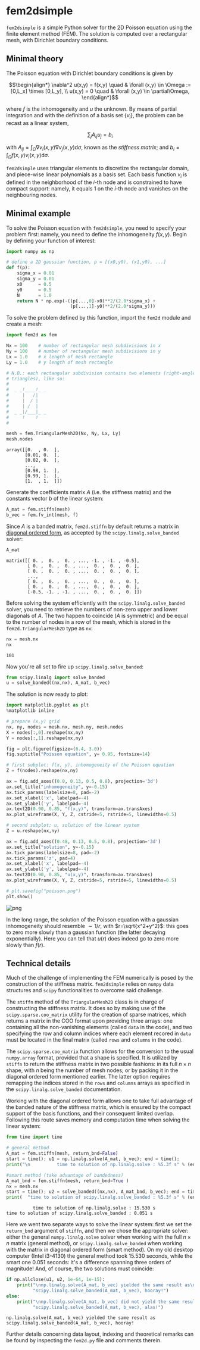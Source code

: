 fem2dsimple
=============

`fem2dsimple` is a simple Python solver for the 2D Poisson equation using the finite element method (FEM).  The solution is computed over a rectangular mesh, with Dirichlet boundary conditions.

Minimal theory
--------------
The Poisson equation with Dirichlet boundary conditions is given by

```math
\begin{align*}
\nabla^2 u(x,y) = f(x,y) \quad & \forall (x,y) \in \Omega := [0,L_x] \times [0,L_y], \\
u(x,y) = 0               \quad & \forall (x,y) \in \partial\Omega,
\end{align*}
```

where $f$ is the inhomogeneity and $u$ the unknown.  By means of partial integration and with the definition of a basis set $\{v_i\}$, the problem can be recast as a linear system,

$$
\sum_j A_{ij} u_j = b_i
$$

with $A_{ij} = \int_\Omega \nabla v_i(x,y) \nabla v_j(x,y) \mathrm d\sigma$, known as the *stiffness matrix*; and $b_i = \int_\Omega f(x,y) v_i(x,y) \mathrm d\sigma$.

`fem2dsimple` uses triangular elements to discretize the rectangular domain, and piece-wise linear polynomials as a basis set.  Each basis function $v_i$ is defined in the neighborhood of the $i$-th node and is constrained to have compact support: namely, it equals 1 on the $i$-th node and vanishes on the neighbouring nodes.

Minimal example
---------------
To solve the Poisson equation with `fem2dsimple`, you need to specify your problem first: namely, you need to define the inhomogeneity $f(x,y)$.  Begin by defining your function of interest:


```python
import numpy as np

# define a 2D gaussian function, p = [(x0,y0), (x1,y0), ...]
def f(p):
    sigma_x = 0.01
    sigma_y = 0.01
    x0      = 0.5
    y0      = 0.5
    N       = 1.0
    return N * np.exp(-((p[...,0]-x0)**2/(2.0*sigma_x) +
                        (p[...,1]-y0)**2/(2.0*sigma_y)))
```

To solve the problem defined by this function, import the `fem2d` module and create a mesh:


```python
import fem2d as fem

Nx = 100    # number of rectangular mesh subdivisions in x
Ny = 100    # number of rectangular mesh subdivisions in y
Lx = 1.0    # x length of mesh rectangle
Ly = 1.0    # y length of mesh rectangle

# N.B.: each rectangular subdivision contains two elements (right-angled
# triangles), like so:
#
#  _ _!____!_ _
#     |   /|
#     |  / |
#     | /  |
#  _ _|/___|_ _
#     !    !
#

mesh = fem.TriangularMesh2D(Nx, Ny, Lx, Ly)
mesh.nodes
```




    array([[0.  , 0.  ],
           [0.01, 0.  ],
           [0.02, 0.  ],
           ...,
           [0.98, 1.  ],
           [0.99, 1.  ],
           [1.  , 1.  ]])



Generate the coefficients matrix $A$ (i.e. the stiffness matrix) and the constants vector $b$ of the linear system:


```python
A_mat = fem.stiffn(mesh)
b_vec = fem.fv_int(mesh, f)
```

Since $A$ is a banded matrix, `fem2d.stiffn` by default returns a matrix in [diagonal ordered form](https://docs.scipy.org/doc/scipy/reference/generated/scipy.linalg.solve_banded.html), as accepted by the `scipy.linalg.solve_banded` solver:


```python
A_mat
```




    matrix([[ 0. ,  0. ,  0. , ..., -1. , -1. , -0.5],
            [ 0. ,  0. ,  0. , ...,  0. ,  0. ,  0. ],
            [ 0. ,  0. ,  0. , ...,  0. ,  0. ,  0. ],
            ...,
            [ 0. ,  0. ,  0. , ...,  0. ,  0. ,  0. ],
            [ 0. ,  0. ,  0. , ...,  0. ,  0. ,  0. ],
            [-0.5, -1. , -1. , ...,  0. ,  0. ,  0. ]])



Before solving the system efficiently with the `scipy.linalg.solve_banded` solver,  you need to retrieve the numbers of non-zero upper and lower diagonals of $A$.  The two happen to coincide ($A$ is symmetric) and be equal to the number of nodes in a row of the mesh, which is stored in the `fem2d.TriangularMesh2D` type as `nx`:


```python
nx = mesh.nx
nx
```




    101



Now you're all set to fire up `scipy.linalg.solve_banded`:


```python
from scipy.linalg import solve_banded
u = solve_banded((nx,nx), A_mat, b_vec)
```

The solution is now ready to plot:


```python
import matplotlib.pyplot as plt
%matplotlib inline

# prepare (x,y) grid
nx, ny, nodes = mesh.nx, mesh.ny, mesh.nodes
X = nodes[:,0].reshape(nx,ny)
Y = nodes[:,1].reshape(nx,ny)

fig = plt.figure(figsize=(6.4, 3.0))
fig.suptitle("Poisson equation", y= 0.95, fontsize=14)

# first subplot: f(x, y), inhomogeneity of the Poisson equation
Z = f(nodes).reshape(nx,ny)

ax = fig.add_axes((0.0, 0.13, 0.5, 0.8), projection='3d')
ax.set_title("inhomogeneity", y=-0.15)
ax.tick_params(labelsize=8, pad=-2)
ax.set_xlabel('x', labelpad=-4)
ax.set_ylabel('y', labelpad=-4)
ax.text2D(0.90, 0.85, "f(x,y)", transform=ax.transAxes)
ax.plot_wireframe(X, Y, Z, cstride=5, rstride=5, linewidths=0.5)

# second subplot: u, solution of the linear system
Z = u.reshape(nx,ny)

ax = fig.add_axes((0.48, 0.13, 0.5, 0.8), projection='3d')
ax.set_title("solution", y=-0.15)
ax.tick_params(labelsize=8, pad=-2)
ax.tick_params('z', pad=4)
ax.set_xlabel('x', labelpad=-4)
ax.set_ylabel('y', labelpad=-4)
ax.text2D(0.90, 0.85, "u(x,y)", transform=ax.transAxes)
ax.plot_wireframe(X, Y, Z, cstride=5, rstride=5, linewidths=0.5)

# plt.savefig("poisson.png")
plt.show()
```


    
![png](output_13_0.png)
    


In the long range, the solution of the Poisson equation with a gaussian inhomogeneity should resemble $\sim 1/r$, with $r=\sqrt{x^2+y^2}$: this goes to zero more slowly than a gaussian function (the latter decaying exponentially).  Here you can tell that $u(r)$ does indeed go to zero more slowly than $f(r)$.

Technical details
-----------------

Much of the challenge of implementing the FEM numerically is posed by the construction of the stiffness matrix.  `fem2dsimple` relies on `numpy` data structures and `scipy` functionalities to overcome said challenge.

The `stiffn` method of the `TriangularMesh2D` class is in charge of constructing the stiffness matrix.  It does so by making use of the `scipy.sparse.coo_matrix` utility for the creation of sparse matrices, which returns a matrix in the COO format upon providing three arrays: one containing all the non-vanishing elements (called `data` in the code), and two specifying the row and column indices where each element recored in `data` must be located in the final matrix (called `rows` and `columns` in the code).

The `scipy.sparse.coo_matrix` function allows for the conversion to the usual `numpy.array` format, provided that a shape is specified.  It is utilized by `stiffn` to return the stiffness matrix in two possible fashions: in its full $n \times n$ shape, with $n$ being the number of mesh nodes; or by packing it in the diagonal ordered form mentioned earlier.  The latter option requires remapping the indices stored in the `rows` and `columns` arrays as specified in the `scipy.linalg.solve_banded` documentation.

Working with the diagonal ordered form allows one to take full advantage of the banded nature of the stiffness matrix, which is ensured by the compact support of the basis functions, and their consequent limited overlap.  Following this route saves memory and computation time when solving the linear system:


```python
from time import time

# general method
A_mat = fem.stiffn(mesh, return_bnd=False)
start = time(); u1 = np.linalg.solve(A_mat, b_vec); end = time();
print("\n          time to solution of np.linalg.solve : %5.3f s" % (end - start))

#smart method (take advantage of bandedness)
A_mat_bnd = fem.stiffn(mesh, return_bnd=True )
nx = mesh.nx
start = time(); u2 = solve_banded((nx,nx), A_mat_bnd, b_vec); end = time();
print(  "time to solution of scipy.linalg.solve_banded : %5.3f s" % (end - start))
```

    
              time to solution of np.linalg.solve : 15.530 s
    time to solution of scipy.linalg.solve_banded : 0.051 s


Here we went two separate ways to solve the linear system: first we set the `return_bnd` argument of `stiffn`, and then we chose the appropriate solver: either the general `numpy.linalg.solve` solver when working with the full $n \times n$ matrix (general method), or `scipy.linalg.solve_banded` when working with the matrix in diagonal ordered form (smart method).  On my old desktop computer (Intel i3-4130) the general method took 15.530 seconds, while the smart one 0.051 seconds: it's a difference spanning three orders of magnitude!  And, of course, the two solutions must coincide:


```python
if np.allclose(u1, u2, 1e-64, 1e-15):
    print("\nnp.linalg.solve(A_mat, b_vec) yielded the same result as\n"
          "scipy.linalg.solve_banded(A_mat, b_vec), hooray!")
else:
    print("\nnp.linalg.solve(A_mat, b_vec) did not yield the same result as\n"
          "scipy.linalg.solve_banded(A_mat, b_vec), alas!")
```

    
    np.linalg.solve(A_mat, b_vec) yielded the same result as
    scipy.linalg.solve_banded(A_mat, b_vec), hooray!


Further details concerning data layout, indexing and theoretical remarks can be found by inspecting the `fem2d.py` file and comments therein.
